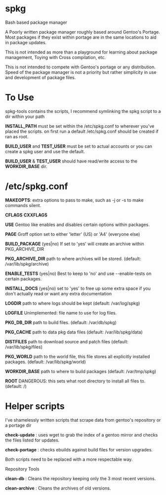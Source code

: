 # spkg
Bash based package manager

A Poorly written package manager roughly based around Gentoo's Portage.
Most packages if they exist within portage are in the same locations to aid in package updates.

This is not intended as more than a playground for learning about package management,
Toying with Cross compilation, etc.

This is not intended to compete with Gentoo's portage or any distribution.
Speed of the package manager is not a priority but rather simplicity in use and development of package files.

# To Use
spkg-tools contains the scripts, I recommend symlinking the spkg script to a dir within your path

<b>INSTALL_PATH</b> must be set within the /etc/spkg.conf to wherever you've placed the scripts.
on first run a default /etc/spkg.conf should be created if ran as root.

<b>BUILD_USER</b> and <b>TEST_USER</b> must be set to actual accounts or you can create a spkg user and use the default.

<b>BUILD_USER</b> & <b>TEST_USER</b> should have read/write access to the <b>WORKDIR_BASE</b> dir.

# /etc/spkg.conf
<b>MAKEOPTS</b>: extra options to pass to make, such as -j<num> or -s to make commands silent.

<b>CFLAGS</b> <b>CXXFLAGS</b>

<b>USE</b> Gentoo like enables and disables certain options within packages.

<b>PAGE</b> Groff option set to either 'letter' (US) or 'A4' (everyone else)

<b>BUILD_PACKAGE</b> (yes|no) If set to 'yes' will create an archive within PKG_ARCHIVE_DIR

<b>PKG_ARCHIVE_DIR</b> path to where archives will be stored. (default: /var/lib/spkg/archive)

<b>ENABLE_TESTS</b> (yes|no) Best to keep to 'no' and use --enable-tests on certain packages.

<b>INSTALL_DOCS</b> (yes|no) set to 'yes' to free up some extra space if you don't actually read or want any extra documentation

<b>LOGDIR</b> path to where logs should be kept (default: /var/log/spkg)

<b>LOGFILE</b> Unimplemented: file name to use for log files.

<b>PKG_DB_DIR</b> path to build files. (default: /var/db/spkg)

<b>PKG_CACHE</b> path to data pkg data files (default: /var/lib/spkg/data)

<b>DISTFILES</b> path to download source and patch files (default: /var/lib/spkg/files)

<b>PKG_WORLD</b> path to the world file, this file stores all explicitly installed packages. (default: /var/lib/spkg/world)

<b>WORKDIR_BASE</b> path to where to build packages (default: /var/tmp/spkg)

<b>ROOT</b> DANGEROUS: this sets what root directory to install all files to. (default: /)

# Helper scripts
I've shamelessly written scripts that scrape data from gentoo's repository or a portage dir

<b>check-update</b> : uses wget to grab the index of a gentoo mirror and checks the files listed for updates.

<b>check-portage</b> : checks ebuilds against build files for version upgrades.

Both scripts need to be replaced with a more respectable way.

Repository Tools

<b>clean-db</b> : Cleans the repository keeping only the 3 most recent versions.

<b>clean-archive</b> : Cleans the archives of old versions.
